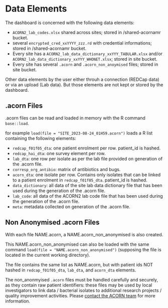 # Data Elements

The dashboard is concerned with the following data elements:

- `ACORN2_lab_codes.xlsx` shared across sites; stored in /shared-acornamr bucket.
- several `encrypted_cred_xxYYYY_zzz.rd` with credential informations; stored in /shared-acornamr bucket.
- Every site has a `ACORN2_lab_data_dictionary_xxYYY_TABULAR.xlsx` and/or `ACORN2_lab_data_dictionary_xxYYY_WHONET.xlsx`; stored in site bucket.
- Every site has several `.acorn` and `.acorn_non_anoymised` files; stored in site bucket.

Other data elements by the user either throuh a connection (REDCap data) or via an upload (Lab data). But those elements are not kept or stored by the dashboard.

## .acorn Files

.acorn files can be read and loaded in memory with the R command `base::load`.

for example `load(file = "SITE_2023-08-24_01H59.acorn")` loads a R list containing the following elements:

- `redcap_f01f05_dta`: one patient enrolment per row. patient_id is hashed.
- `redcap_hai_dta`: one survey element per row.
- `lab_dta`: one row per isolate as per the lab file provided on generation of the .acorn file.
- `corresp_org_antibio`: matrix of antibiotics and bugs.
- `acorn_dta`: one isolate per row. Contains only isolates that can be linked to a patient enrolment in `redcap_f01f05_dta`. patient_id is hashed.
- `data_dictionary`: all data of the site lab data dictionary file that has been used during the generation of the .acorn file.
- `lab_code`: all data of the ACORN2 lab code file that has been used during the generation of the .acorn file.
- `meta`: metadata collected on generation of the .acorn file.

## Non Anonymised .acorn Files

With each file NAME.acorn, a NAME.acorn_non_anonymised is also created.

This NAME.acorn_non_anonymised can also be loaded with the same command `load(file = "NAME.acorn_non_anonymised")` (supposing the file is located in the current working directory).

The file contains the same list as NAME.acorn, but with patient ids NOT hashed in `redcap_f01f05_dta`, `lab_dta`, and  `acorn_dta` elements.

The non_anonmyised `.acorn` files must be handled carefully and securely, as they contain raw patient identifiers: these files may be used by local investigators to link data / bacterial isolates to additional research projects / quality improvement activities. Please [contact the ACORN team](contact.md) for more information.
